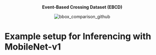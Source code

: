 <p align="center">
  <b>Event-Based Crossing Dataset (EBCD)</b>
</p>


<p align="center">
  <img src="https://github.com/user-attachments/assets/56aaab7a-6471-47ec-b400-c9a3c26b6673" alt="bbox_comparison_github" />
</p>


# Example setup for Inferencing with MobileNet-v1
